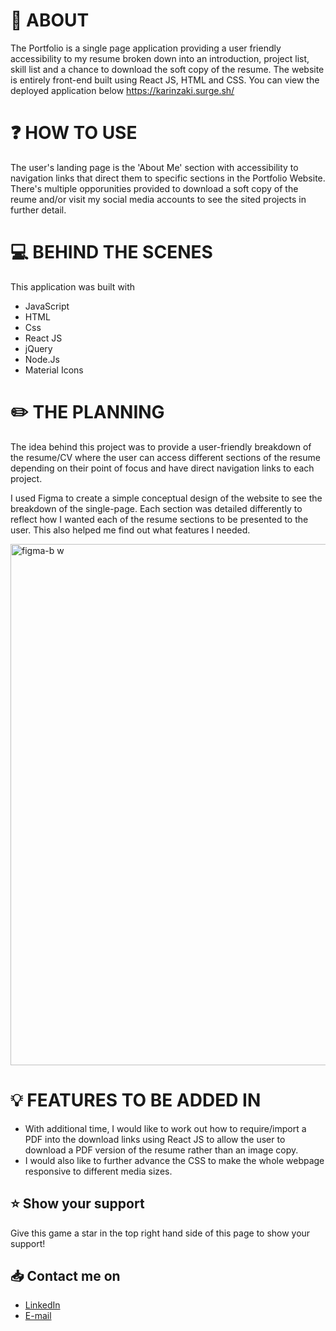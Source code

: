 
# :wave: ABOUT
The Portfolio is a single page application providing a user friendly accessibility to my resume broken down into an introduction, project list, skill list and a chance to download the soft copy of the resume. The website is entirely front-end built using React JS, HTML and CSS.
You can view the deployed application below
https://karinzaki.surge.sh/

# :question: HOW TO USE
The user's landing page is the 'About Me' section with accessibility to navigation links that direct them to specific sections in the Portfolio Website. There's multiple opporunities provided to download a soft copy of the reume and/or visit my social media accounts to see the sited projects in further detail. 

# :computer: BEHIND THE SCENES
This application was built with
- JavaScript
- HTML
- Css
- React JS
- jQuery 
- Node.Js
- Material Icons

# :pencil2: THE PLANNING
The idea behind this project was to provide a user-friendly breakdown of the resume/CV where the user can access different sections of the resume depending on their point of focus and have direct navigation links to each project.

I used Figma to create a simple conceptual design of the website to see the breakdown of the single-page. Each section was detailed differently to reflect how I wanted each of the resume sections to be presented to the user. This also helped me find out what features I needed.

<img width="834" alt="figma-b w" src="">

# :bulb: FEATURES TO BE ADDED IN
- With additional time, I would like to work out how to require/import a PDF into the download links using React JS to allow the user to download a PDF version of the resume rather than an image copy.
- I would also like to further advance the CSS to make the whole webpage responsive to different media sizes.

## :star: Show your support
Give this game a star in the top right hand side of this page to show your support!

## :inbox_tray: Contact me on
- [LinkedIn](https://www.linkedin.com/in/karin-zaki)
- [E-mail](mailto:karin.zaki@hotmail.com)

